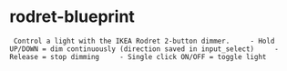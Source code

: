# rodret-blueprint
     Control a light with the IKEA Rodret 2-button dimmer.     - Hold UP/DOWN = dim continuously (direction saved in input_select)     - Release = stop dimming     - Single click ON/OFF = toggle light
